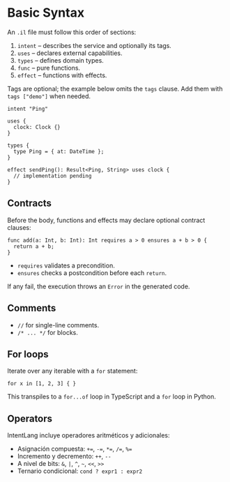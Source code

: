# Basic Syntax

An `.il` file must follow this order of sections:

1. `intent` – describes the service and optionally its tags.
2. `uses` – declares external capabilities.
3. `types` – defines domain types.
4. `func` – pure functions.
5. `effect` – functions with effects.

Tags are optional; the example below omits the `tags` clause. Add them with `tags ["demo"]` when needed.

```intentlang
intent "Ping"

uses {
  clock: Clock {}
}

types {
  type Ping = { at: DateTime };
}

effect sendPing(): Result<Ping, String> uses clock {
  // implementation pending
}
```

## Contracts

Before the body, functions and effects may declare optional contract clauses:

```intentlang
func add(a: Int, b: Int): Int requires a > 0 ensures a + b > 0 {
  return a + b;
}
```

- `requires` validates a precondition.
- `ensures` checks a postcondition before each `return`.

If any fail, the execution throws an `Error` in the generated code.

## Comments

- `//` for single-line comments.
- `/* ... */` for blocks.

## For loops

Iterate over any iterable with a `for` statement:

```intentlang
for x in [1, 2, 3] { }
```

This transpiles to a `for...of` loop in TypeScript and a `for` loop in Python.

## Operators

IntentLang incluye operadores aritméticos y adicionales:

- Asignación compuesta: `+=`, `-=`, `*=`, `/=`, `%=`
- Incremento y decremento: `++`, `--`
- A nivel de bits: `&`, `|`, `^`, `~`, `<<`, `>>`
- Ternario condicional: `cond ? expr1 : expr2`
